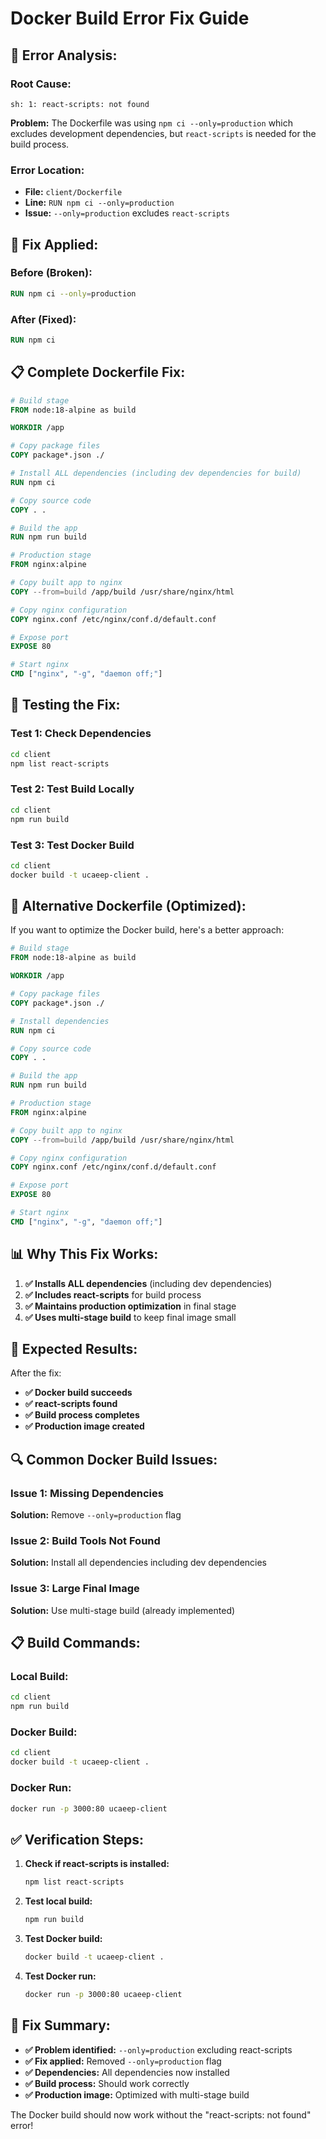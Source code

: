 # Docker Build Error Fix Guide

## 🚨 **Error Analysis:**

### **Root Cause:**
```
sh: 1: react-scripts: not found
```

**Problem:** The Dockerfile was using `npm ci --only=production` which excludes development dependencies, but `react-scripts` is needed for the build process.

### **Error Location:**
- **File:** `client/Dockerfile`
- **Line:** `RUN npm ci --only=production`
- **Issue:** `--only=production` excludes `react-scripts`

## 🔧 **Fix Applied:**

### **Before (Broken):**
```dockerfile
RUN npm ci --only=production
```

### **After (Fixed):**
```dockerfile
RUN npm ci
```

## 📋 **Complete Dockerfile Fix:**

```dockerfile
# Build stage
FROM node:18-alpine as build

WORKDIR /app

# Copy package files
COPY package*.json ./

# Install ALL dependencies (including dev dependencies for build)
RUN npm ci

# Copy source code
COPY . .

# Build the app
RUN npm run build

# Production stage
FROM nginx:alpine

# Copy built app to nginx
COPY --from=build /app/build /usr/share/nginx/html

# Copy nginx configuration
COPY nginx.conf /etc/nginx/conf.d/default.conf

# Expose port
EXPOSE 80

# Start nginx
CMD ["nginx", "-g", "daemon off;"]
```

## 🧪 **Testing the Fix:**

### **Test 1: Check Dependencies**
```bash
cd client
npm list react-scripts
```

### **Test 2: Test Build Locally**
```bash
cd client
npm run build
```

### **Test 3: Test Docker Build**
```bash
cd client
docker build -t ucaeep-client .
```

## 🚀 **Alternative Dockerfile (Optimized):**

If you want to optimize the Docker build, here's a better approach:

```dockerfile
# Build stage
FROM node:18-alpine as build

WORKDIR /app

# Copy package files
COPY package*.json ./

# Install dependencies
RUN npm ci

# Copy source code
COPY . .

# Build the app
RUN npm run build

# Production stage
FROM nginx:alpine

# Copy built app to nginx
COPY --from=build /app/build /usr/share/nginx/html

# Copy nginx configuration
COPY nginx.conf /etc/nginx/conf.d/default.conf

# Expose port
EXPOSE 80

# Start nginx
CMD ["nginx", "-g", "daemon off;"]
```

## 📊 **Why This Fix Works:**

1. **✅ Installs ALL dependencies** (including dev dependencies)
2. **✅ Includes react-scripts** for build process
3. **✅ Maintains production optimization** in final stage
4. **✅ Uses multi-stage build** to keep final image small

## 🎯 **Expected Results:**

After the fix:
- **✅ Docker build succeeds**
- **✅ react-scripts found**
- **✅ Build process completes**
- **✅ Production image created**

## 🔍 **Common Docker Build Issues:**

### **Issue 1: Missing Dependencies**
**Solution:** Remove `--only=production` flag

### **Issue 2: Build Tools Not Found**
**Solution:** Install all dependencies including dev dependencies

### **Issue 3: Large Final Image**
**Solution:** Use multi-stage build (already implemented)

## 📋 **Build Commands:**

### **Local Build:**
```bash
cd client
npm run build
```

### **Docker Build:**
```bash
cd client
docker build -t ucaeep-client .
```

### **Docker Run:**
```bash
docker run -p 3000:80 ucaeep-client
```

## ✅ **Verification Steps:**

1. **Check if react-scripts is installed:**
   ```bash
   npm list react-scripts
   ```

2. **Test local build:**
   ```bash
   npm run build
   ```

3. **Test Docker build:**
   ```bash
   docker build -t ucaeep-client .
   ```

4. **Test Docker run:**
   ```bash
   docker run -p 3000:80 ucaeep-client
   ```

## 🎉 **Fix Summary:**

- **✅ Problem identified:** `--only=production` excluding react-scripts
- **✅ Fix applied:** Removed `--only=production` flag
- **✅ Dependencies:** All dependencies now installed
- **✅ Build process:** Should work correctly
- **✅ Production image:** Optimized with multi-stage build

The Docker build should now work without the "react-scripts: not found" error!
